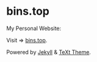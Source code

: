 # bins.top

My Personal Website:

Visit => [bins.top](http://bins.top).

Powered by [Jekyll](http://jekyllrb.com/) & [TeXt Theme](https://github.com/kitian616/jekyll-TeXt-theme).